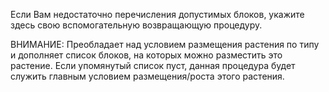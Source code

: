 Если Вам недостаточно перечисления допустимых блоков, укажите здесь свою вспомогательную возвращающую процедуру.

ВНИМАНИЕ: Преобладает над условием размещения растения по типу и дополняет список блоков, на которых можно разместить это растение. Если упомянутый список пуст, данная процедура будет служить главным условием размещения/роста этого растения.